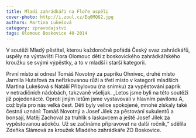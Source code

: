 ```yaml
---
title: Mladí zahrádkáři na Floře uspěli
cover-photo: http://i.zoul.cz/Eq0MQ62.jpg
authors: Martina Lukešová
category: zpravodajství
tags: Olomouc Boskovice 40-2014 
---
```


V soutěži Mladý pěstitel, kterou každoročně pořádá Český svaz zahrádkářů, uspěly na výstavišti Flora Olomouc děti z boskovického zahrádkářského kroužku se svými výpěstky, a to v mladší i starší kategorii. 

První místo si odnesl Tomáš Novotný za papriku Ohnivec, druhé místo Jarmila Hutařová za neřízkovanou růži a třetí místo v kategorii mladších Martina Lukešová s Natálií Přibylovou (na snímku) za vypěstování paprik v netradičních nádobách, takzvaně všelijak. „Letos jsme byli na této soutěži již pojedenácté. Oproti jiným letům jsme vystavovali v hlavním pavilonu A, což byla pro nás velká čest. Děti byly velice spokojené, mnohé získaly také čestná uznání: Tomáš Novotný a Josef Jílek za pěstování sukulentů a bonsají, Matěj Zachoval za truhlík s laskavcem a ještě Josef Jílek za vypěstovanou ačokču. Už se začínáme připravovat na další ročník,“ sdělila Zdeňka Slámová za kroužek Mladého zahrádkáře ZO Boskovice.